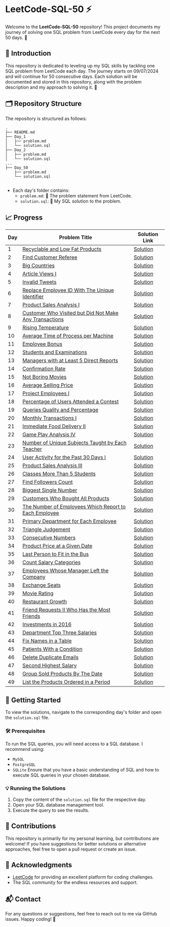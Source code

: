 #  LeetCode-SQL-50 ⚡
Welcome to the **LeetCode-SQL-50** repository! This project documents my journey of solving one SQL problem from LeetCode every day for the next 50 days. 🚀

## 🌟 Introduction
This repository is dedicated to leveling up my SQL skills by tackling one SQL problem from LeetCode each day. The journey starts on 09/07/2024 and will continue for 50 consecutive days. Each solution will be documented and stored in this repository, along with the problem description and my approach to solving it. 💪

## 🗂️ Repository Structure
The repository is structured as follows:
```
.
├── README.md
├── Day_1
│   ├── problem.md
│   └── solution.sql
├── Day_2
│   ├── problem.md
│   └── solution.sql
...
├── Day_50
    ├── problem.md
    └── solution.sql
    
```
- Each day's folder contains:
  - `problem.md`: 📜 The problem statement from LeetCode.
  - `solution.sql`: 💾 My SQL solution to the problem.

## 📈 Progress

| Day | Problem Title | Solution Link |
|-----|---------------|---------------|
| 1 | [Recyclable and Low Fat Products](01.LeetCode@1757_Recyclable_and_Low_Fat_Products/01.LeetCode@1757_Recyclable_and_Low_Fat_Products.md) | [Solution](01.LeetCode@1757_Recyclable_and_Low_Fat_Products/01.LeetCode@1757_Recyclable_and_Low_Fat_Products.sql) |
| 2 | [Find Customer Referee](02.LeetCode@584_Find_Customer_Referee/02.LeetCode@584_Find_Customer_Referee.md) | [Solution](02.LeetCode@584_Find_Customer_Referee/02.LeetCode@584_Find_Customer_Referee.sql) |
| 3 | [Big Countries](03.LeetCode@595_Big_Countries/03.LeetCode@595_Big_Countries.md) | [Solution](03.LeetCode@595_Big_Countries/03.LeetCode@595_Big_Countries.sql) |
| 4 | [Article Views I](04.LeetCode@1148_Article_Views_I/04.LeetCode@1148_Article_Views_I.md) | [Solution](04.LeetCode@1148_Article_Views_I/04.LeetCode@1148_Article_Views_I.sql) |
| 5 | [Invalid Tweets](05.LeetCode@1683_Invalid_Tweets/05.LeetCode@1683_Invalid_Tweets.md) | [Solution](05.LeetCode@1683_Invalid_Tweets/05.LeetCode@1683_Invalid_Tweets.sql) |
| 6 | [Replace Employee ID With The Unique Identifier](06.LeetCode@1378_Replace_Employee_ID_With_The_Unique_Identifier/06.LeetCode@1378_Replace_Employee_ID_With_The_Unique_Identifier.md) | [Solution](06.LeetCode@1378_Replace_Employee_ID_With_The_Unique_Identifier/06.LeetCode@1378_Replace_Employee_ID_With_The_Unique_Identifier.sql) |
| 7 | [Product Sales Analysis I](07.LeetCode@1068_Product_Sales_Analysis_I/07.LeetCode@1068_Product_Sales_Analysis_I.md) | [Solution](07.LeetCode@1068_Product_Sales_Analysis_I/07.LeetCode@1068_Product_Sales_Analysis_I.sql) |
| 8 | [Customer Who Visited but Did Not Make Any Transactions](08.LeetCode@1581_Customer_Who_Visited_but_Did_Not_Make_Any_Transactions/08.LeetCode@1581_Customer_Who_Visited_but_Did_Not_Make_Any_Transactions.md) | [Solution](08.LeetCode@1581_Customer_Who_Visited_but_Did_Not_Make_Any_Transactions/08.LeetCode@1581_Customer_Who_Visited_but_Did_Not_Make_Any_Transactions.sql) |
| 9 | [Rising Temperature](09.LeetCode@197_Rising_Temperature/09.LeetCode@197_Rising_Temperature.md) | [Solution](09.LeetCode@197_Rising_Temperature/09.LeetCode@197_Rising_Temperature.sql) |
| 10 | [Average Time of Process per Machine](10.LeetCode@1661_Average_Time_of_Process_per_Machine/10.LeetCode@1661_Average_Time_of_Process_per_Machine.md) | [Solution](10.LeetCode@1661_Average_Time_of_Process_per_Machine/10.LeetCode@1661_Average_Time_of_Process_per_Machine.sql) |
| 11 | [Employee Bonus](11.LeetCode@577_Employee_Bonus/11.LeetCode@577_Employee_Bonus.md) | [Solution](11.LeetCode@577_Employee_Bonus/11.LeetCode@577_Employee_Bonus.sql) |
| 12 | [Students and Examinations](12.LeetCode@1280_Students_and_Examinations/12.LeetCode@1280_Students_and_Examinations.md) | [Solution](12.LeetCode@1280_Students_and_Examinations/12.LeetCode@1280_Students_and_Examinations.sql) |
| 13 | [Managers with at Least 5 Direct Reports](13.LeetCode@570_Managers_with_at_Least_5_Direct_Reports/13.LeetCode@570_Managers_with_at_Least_5_Direct_Reports.md) | [Solution](13.LeetCode@570_Managers_with_at_Least_5_Direct_Reports/13.LeetCode@570_Managers_with_at_Least_5_Direct_Reports.sql) |
| 14 | [Confirmation Rate](14.LeetCode@1934_Confirmation_Rate/14.LeetCode@1934_Confirmation_Rate.md) | [Solution](14.LeetCode@1934_Confirmation_Rate/14.LeetCode@1934_Confirmation_Rate.sql) |
| 15 | [Not Boring Movies](15.LeetCode@620_Not_Boring_Movies/15.LeetCode@620_Not_Boring_Movies.md) | [Solution](15.LeetCode@620_Not_Boring_Movies/15.LeetCode@620_Not_Boring_Movies.sql) |
| 16 | [Average Selling Price](16.LeetCode@1251_Average_Selling_Price/16.LeetCode@1251_Average_Selling_Price.md) | [Solution](16.LeetCode@1251_Average_Selling_Price/16.LeetCode@1251_Average_Selling_Price.sql) |
| 17 | [Project Employees I](17.LeetCode@1075_Project_Employees_I/17.LeetCode@1075_Project_Employees_I.md) | [Solution](17.LeetCode@1075_Project_Employees_I/17.LeetCode@1075_Project_Employees_I.sql) |
| 18 | [Percentage of Users Attended a Contest](18.LeetCode@1633_Percentage_of_Users_Attended_a_Contest/18.LeetCode@1633_Percentage_of_Users_Attended_a_Contest.md) | [Solution](18.LeetCode@1633_Percentage_of_Users_Attended_a_Contest/18.LeetCode@1633_Percentage_of_Users_Attended_a_Contest.sql) |
| 19 | [Queries Quality and Percentage](19.LeetCode@1211_Queries_Quality_and_Percentage/19.LeetCode@1211_Queries_Quality_and_Percentage.md) | [Solution](19.LeetCode@1211_Queries_Quality_and_Percentage/19.LeetCode@1211_Queries_Quality_and_Percentage.sql) |
| 20 | [Monthly Transactions I](20.LeetCode@1193_Monthly_Transactions_I/20.LeetCode@1193_Monthly_Transactions_I.md) | [Solution](20.LeetCode@1193_Monthly_Transactions_I/20.LeetCode@1193_Monthly_Transactions_I.sql) |
| 21 | [Immediate Food Delivery II](21.LeetCode@1174_Immediate_Food_Delivery_II/21.LeetCode@1174_Immediate_Food_Delivery_II.md) | [Solution](21.LeetCode@1174_Immediate_Food_Delivery_II/21.LeetCode@1174_Immediate_Food_Delivery_II.sql) |
| 22 | [Game Play Analysis IV](22.LeetCode@550_Game_Play_Analysis_IV/22.LeetCode@550_Game_Play_Analysis_IV.md) | [Solution](22.LeetCode@550_Game_Play_Analysis_IV/22.LeetCode@550_Game_Play_Analysis_IV.sql) |
| 23 | [Number of Unique Subjects Taught by Each Teacher](23.LeetCode@2356_Number_of_Unique_Subjects_Taught_by_Each_Teacher/23.LeetCode@2356_Number_of_Unique_Subjects_Taught_by_Each_Teacher.md) | [Solution](23.LeetCode@2356_Number_of_Unique_Subjects_Taught_by_Each_Teacher/23.LeetCode@2356_Number_of_Unique_Subjects_Taught_by_Each_Teacher.sql) |
| 24 | [User Activity for the Past 30 Days I](24.LeetCode@1141_User_Activity_for_the_Past_30_Days_I/24.LeetCode@1141_User_Activity_for_the_Past_30_Days_I.md) | [Solution](24.LeetCode@1141_User_Activity_for_the_Past_30_Days_I/24.LeetCode@1141_User_Activity_for_the_Past_30_Days_I.sql) |
| 25 | [Product Sales Analysis III](25.LeetCode@1070_Product_Sales_Analysis_III/25.LeetCode@1070_Product_Sales_Analysis_III.md) | [Solution](25.LeetCode@1070_Product_Sales_Analysis_III/25.LeetCode@1070_Product_Sales_Analysis_III.sql) |
| 26 | [Classes More Than 5 Students](26.LeetCode@596_Classes_More_Than_5_Students/26.LeetCode@596_Classes_More_Than_5_Students.md) | [Solution](26.LeetCode@596_Classes_More_Than_5_Students/26.LeetCode@596_Classes_More_Than_5_Students.sql) |
| 27 | [Find Followers Count](27.LeetCode@1729_Find_Followers_Count/27.LeetCode@1729_Find_Followers_Count.md) | [Solution](27.LeetCode@1729_Find_Followers_Count/27.LeetCode@1729_Find_Followers_Count.sql) |
| 28 | [Biggest Single Number](28.LeetCode@619_Biggest_Single_Number/28.LeetCode@619_Biggest_Single_Number.md) | [Solution](28.LeetCode@619_Biggest_Single_Number/28.LeetCode@619_Biggest_Single_Number.sql) |
| 29 | [Customers Who Bought All Products](29.LeetCode@1045_Customers_Who_Bought_All_Products/29.LeetCode@1045_Customers_Who_Bought_All_Products.md) | [Solution](29.LeetCode@1045_Customers_Who_Bought_All_Products/29.LeetCode@1045_Customers_Who_Bought_All_Products.sql) |
| 30 | [The Number of Employees Which Report to Each Employee](30.LeetCode@1731_The_Number_of_Employees_Which_Report_to_Each_Employee/30.LeetCode@1731_The_Number_of_Employees_Which_Report_to_Each_Employee.md) | [Solution](30.LeetCode@1731_The_Number_of_Employees_Which_Report_to_Each_Employee/30.LeetCode@1731_The_Number_of_Employees_Which_Report_to_Each_Employee.sql) |
| 31 | [Primary Department for Each Employee](31.LeetCode@1789_Primary_Department_for_Each_Employee/31.LeetCode@1789_Primary_Department_for_Each_Employee.md) | [Solution](31.LeetCode@1789_Primary_Department_for_Each_Employee/31.LeetCode@1789_Primary_Department_for_Each_Employee.sql) |
| 32 | [Triangle Judgement](32.LeetCode@610_Triangle_Judgement/32.LeetCode@610_Triangle_Judgement.md) | [Solution](32.LeetCode@610_Triangle_Judgement/32.LeetCode@610_Triangle_Judgement.sql) |
| 33 | [Consecutive Numbers](33.LeetCode@180_Consecutive_Numbers/33.LeetCode@180_Consecutive_Numbers.md) | [Solution](33.LeetCode@180_Consecutive_Numbers/33.LeetCode@180_Consecutive_Numbers.sql) |
| 34 | [Product Price at a Given Date](34.LeetCode@1164_Product_Price_at_a_Given_Date/34.LeetCode@1164_Product_Price_at_a_Given_Date.md) | [Solution](34.LeetCode@1164_Product_Price_at_a_Given_Date/34.LeetCode@1164_Product_Price_at_a_Given_Date.sql) |
| 35 | [Last Person to Fit in the Bus](35.LeetCode@1204_Last_Person_to_Fit_in_the_Bus/35.LeetCode@1204_Last_Person_to_Fit_in_the_Bus.md) | [Solution](35.LeetCode@1204_Last_Person_to_Fit_in_the_Bus/35.LeetCode@1204_Last_Person_to_Fit_in_the_Bus.sql) |
| 36 | [Count Salary Categories](36.LeetCode@1907_Count_Salary_Categories/36.LeetCode@1907_Count_Salary_Categories.md) | [Solution](36.LeetCode@1907_Count_Salary_Categories/36.LeetCode@1907_Count_Salary_Categories.sql) |
| 37 | [Employees Whose Manager Left the Company](37.LeetCode@1978_Employees_Whose_Manager_Left_the_Company/37.LeetCode@1978_Employees_Whose_Manager_Left_the_Company.md) | [Solution](37.LeetCode@1978_Employees_Whose_Manager_Left_the_Company/37.LeetCode@1978_Employees_Whose_Manager_Left_the_Company.sql) |
| 38 | [Exchange Seats](38.LeetCode@626_Exchange_Seats/38.LeetCode@626_Exchange_Seats.md) | [Solution](38.LeetCode@626_Exchange_Seats/38.LeetCode@626_Exchange_Seats.sql) |
| 39 | [Movie Rating](39.LeetCode@1341_Movie_Rating/39.LeetCode@1341_Movie_Rating.md) | [Solution](39.LeetCode@1341_Movie_Rating/39.LeetCode@1341_Movie_Rating.sql) |
| 40 | [Restaurant Growth](40.LeetCode@1321_Restaurant_Growth/40.LeetCode@1321_Restaurant_Growth.md) | [Solution](40.LeetCode@1321_Restaurant_Growth/40.LeetCode@1321_Restaurant_Growth.sql) |
| 41 | [Friend Requests II Who Has the Most Friends](41.LeetCode@602_Friend_Requests_II_Who_Has_the_Most_Friends/41.LeetCode@602_Friend_Requests_II_Who_Has_the_Most_Friends.md) | [Solution](41.LeetCode@602_Friend_Requests_II_Who_Has_the_Most_Friends/41.LeetCode@602_Friend_Requests_II_Who_Has_the_Most_Friends.sql) |
| 42 | [Investments in 2016](42.LeetCode@585_Investments_in_2016/42.LeetCode@585_Investments_in_2016.md) | [Solution](42.LeetCode@585_Investments_in_2016/42.LeetCode@585_Investments_in_2016.sql) |
| 43 | [Department Top Three Salaries](43.LeetCode@185_Department_Top_Three_Salaries/43.LeetCode@185_Department_Top_Three_Salaries.md) | [Solution](43.LeetCode@185_Department_Top_Three_Salaries/43.LeetCode@185_Department_Top_Three_Salaries.sql) |
| 44 | [Fix Names in a Table](44.LeetCode@1667_Fix_Names_in_a_Table/44.LeetCode@1667_Fix_Names_in_a_Table.md) | [Solution](44.LeetCode@1667_Fix_Names_in_a_Table/44.LeetCode@1667_Fix_Names_in_a_Table.sql) |
| 45 | [Patients With a Condition](45.LeetCode@1527_Patients_With_a_Condition/45.LeetCode@1527_Patients_With_a_Condition.md) | [Solution](45.LeetCode@1527_Patients_With_a_Condition/45.LeetCode@1527_Patients_With_a_Condition.sql) |
| 46 | [Delete Duplicate Emails](46.LeetCode@196_Delete_Duplicate_Emails/46.LeetCode@196_Delete_Duplicate_Emails.md) | [Solution](46.LeetCode@196_Delete_Duplicate_Emails/46.LeetCode@196_Delete_Duplicate_Emails.sql) |
| 47 | [Second Highest Salary](47.LeetCode@176_Second_Highest_Salary/47.LeetCode@176_Second_Highest_Salary.md) | [Solution](47.LeetCode@176_Second_Highest_Salary/47.LeetCode@176_Second_Highest_Salary.sql) |
| 48 | [Group Sold Products By The Date](48.LeetCode@1484_Group_Sold_Products_By_The_Date/48.LeetCode@1484_Group_Sold_Products_By_The_Date.md) | [Solution](48.LeetCode@1484_Group_Sold_Products_By_The_Date/48.LeetCode@1484_Group_Sold_Products_By_The_Date.sql) |
| 49 | [List the Products Ordered in a Period](49.LeetCode@1327_List_the_Products_Ordered_in_a_Period/49.LeetCode@1327_List_the_Products_Ordered_in_a_Period.md) | [Solution](49.LeetCode@1327_List_the_Products_Ordered_in_a_Period/49.LeetCode@1327_List_the_Products_Ordered_in_a_Period.sql) |



## 🚀 Getting Started
To view the solutions, navigate to the corresponding day's folder and open the `solution.sql` file.

### 🛠️ Prerequisites
To run the SQL queries, you will need access to a SQL database. I recommend using:
- `MySQL`
- `PostgreSQL`
- `SQLite`
Ensure that you have a basic understanding of SQL and how to execute SQL queries in your chosen database.

### 💡 Running the Solutions
1. Copy the content of the `solution.sql` file for the respective day.
2. Open your SQL database management tool.
3. Execute the query to see the results.

## 🤝 Contributions
This repository is primarily for my personal learning, but contributions are welcome! If you have suggestions for better solutions or alternative approaches, feel free to open a pull request or create an issue.

## 🙏 Acknowledgments
- [LeetCode](https://leetcode.com/) for providing an excellent platform for coding challenges.
- The SQL community for the endless resources and support.

## 📬 Contact
For any questions or suggestions, feel free to reach out to me via GitHub issues.
Happy coding! 🎉